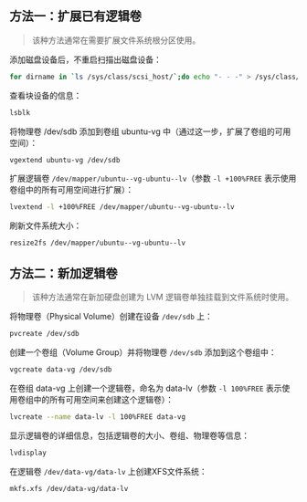 ## 方法一：扩展已有逻辑卷
> 该种方法通常在需要扩展文件系统根分区使用。

添加磁盘设备后，不重启扫描出磁盘设备：
```bash
for dirname in `ls /sys/class/scsi_host/`;do echo "- - -" > /sys/class/scsi_host/$dirname/scan; done
```
查看块设备的信息：
```bash
lsblk
```
将物理卷 /dev/sdb 添加到卷组 ubuntu-vg 中（通过这一步，扩展了卷组的可用空间）：
```bash
vgextend ubuntu-vg /dev/sdb
```
扩展逻辑卷 `/dev/mapper/ubuntu--vg-ubuntu--lv`（参数 `-l +100%FREE` 表示使用卷组中的所有可用空间进行扩展）：
```bash
lvextend -l +100%FREE /dev/mapper/ubuntu--vg-ubuntu--lv
```

刷新文件系统大小：
```
resize2fs /dev/mapper/ubuntu--vg-ubuntu--lv
```

## 方法二：新加逻辑卷
> 该种方法通常在新加硬盘创建为 LVM 逻辑卷单独挂载到文件系统时使用。

将物理卷（Physical Volume）创建在设备 `/dev/sdb` 上：
```bash
pvcreate /dev/sdb
```
创建一个卷组（Volume Group）并将物理卷 `/dev/sdb` 添加到这个卷组中：
```bash
vgcreate data-vg /dev/sdb
```
在卷组 data-vg 上创建一个逻辑卷，命名为 data-lv（参数 `-l 100%FREE` 表示使用卷组中的所有可用空间来创建这个逻辑卷）：
```bash
lvcreate --name data-lv -l 100%FREE data-vg
```
显示逻辑卷的详细信息，包括逻辑卷的大小、卷组、物理卷等信息：
```bash
lvdisplay
```
在逻辑卷 `/dev/data-vg/data-lv` 上创建XFS文件系统：
```bash
mkfs.xfs /dev/data-vg/data-lv
```